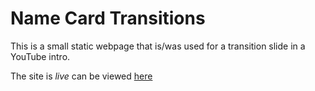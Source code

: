# Name Card Transitions
This is a small static webpage that is/was used for a transition slide in a YouTube intro.

The site is *live* can be viewed [here](https://fletcher3195.github.io/name-card-transition/)
